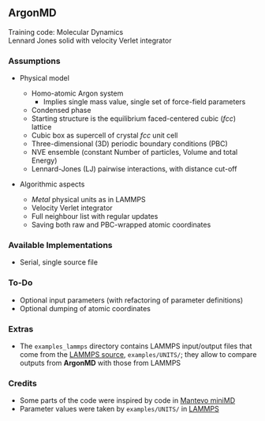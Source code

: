 ## ArgonMD

Training code: Molecular Dynamics  
Lennard Jones solid with velocity Verlet integrator


### Assumptions

* Physical model
  * Homo-atomic Argon system
    * Implies single mass value, single set of force-field parameters
  * Condensed phase
  * Starting structure is the equilibrium faced-centered cubic (*fcc*) lattice
  * Cubic box as supercell of crystal *fcc* unit cell
  * Three-dimensional (3D) periodic boundary conditions (PBC)
  * NVE ensemble (constant Number of particles, Volume and total Energy)
  * Lennard-Jones (LJ) pairwise interactions, with distance cut-off

* Algorithmic aspects
  * *Metal* physical units as in LAMMPS
  * Velocity Verlet integrator
  * Full neighbour list with regular updates
  * Saving both raw and PBC-wrapped atomic coordinates


### Available Implementations
* Serial, single source file


### To-Do
* Optional input parameters (with refactoring of parameter definitions)
* Optional dumping of atomic coordinates


### Extras
* The `examples_lammps` directory contains LAMMPS input/output files that come from the [LAMMPS source](https://github.com/lammps/lammps), `examples/UNITS/`;  they allow to compare outputs from **ArgonMD** with those from LAMMPS


### Credits
* Some parts of the code were inspired by code in [Mantevo miniMD](https://github.com/Mantevo/miniMD)
* Parameter values were taken by `examples/UNITS/` in [LAMMPS](https://github.com/lammps/lammps)
